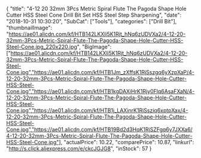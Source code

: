 {
	"title": "4-12 20 32mm 3Pcs Metric Spiral Flute The Pagoda Shape Hole Cutter HSS Steel Cone Drill Bit Set HSS Steel Step Sharpening",
	"date": "2018-10-31 10:30:20",
	"SubCat": ["Tools"],
	"categories": ["Drill Bit"],
	"thumbnailImage": "https://ae01.alicdn.com/kf/HTB142LKXli5K1Rjt_hNq6zUDVXa2/4-12-20-32mm-3Pcs-Metric-Spiral-Flute-The-Pagoda-Shape-Hole-Cutter-HSS-Steel-Cone.jpg_220x220.jpg",
	"BigImage": ["https://ae01.alicdn.com/kf/HTB142LKXli5K1Rjt_hNq6zUDVXa2/4-12-20-32mm-3Pcs-Metric-Spiral-Flute-The-Pagoda-Shape-Hole-Cutter-HSS-Steel-Cone.jpg","https://ae01.alicdn.com/kf/HTB1Jm_zXffsK1RjSszgq6yXzpXaP/4-12-20-32mm-3Pcs-Metric-Spiral-Flute-The-Pagoda-Shape-Hole-Cutter-HSS-Steel-Cone.jpg","https://ae01.alicdn.com/kf/HTB1kgDAXiHrK1Rjy0Flq6AsaFXaN/4-12-20-32mm-3Pcs-Metric-Spiral-Flute-The-Pagoda-Shape-Hole-Cutter-HSS-Steel-Cone.jpg","https://ae01.alicdn.com/kf/HTB1j_LAXinrK1RjSsziq6xptpXax/4-12-20-32mm-3Pcs-Metric-Spiral-Flute-The-Pagoda-Shape-Hole-Cutter-HSS-Steel-Cone.jpg","https://ae01.alicdn.com/kf/HTB19Bd2d3HqK1RjSZFgq6y7JXXa6/4-12-20-32mm-3Pcs-Metric-Spiral-Flute-The-Pagoda-Shape-Hole-Cutter-HSS-Steel-Cone.jpg"],
	"actualPrice": 10.22,
	"comparePrice": 10.87,
	"linkurl": "http://s.click.aliexpress.com/e/ckcJGJG8",
	"inStock": 57
}
